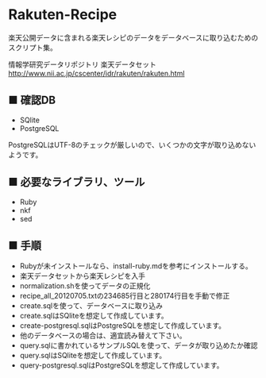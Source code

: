 Rakuten-Recipe
==============
楽天公開データに含まれる楽天レシピのデータをデータベースに取り込むためのスクリプト集。

情報学研究データリポジトリ 楽天データセット http://www.nii.ac.jp/cscenter/idr/rakuten/rakuten.html

■ 確認DB
----
- SQlite
- PostgreSQL

PostgreSQLはUTF-8のチェックが厳しいので、いくつかの文字が取り込めないようです。

■ 必要なライブラリ、ツール
----
- Ruby
- nkf
- sed

■ 手順
----
- Rubyが未インストールなら、install-ruby.mdを参考にインストールする。
- 楽天データセットから楽天レシピを入手
- normalization.shを使ってデータの正規化
 - recipe_all_20120705.txtの234685行目と280174行目を手動で修正
- create.sqlを使って、データベースに取り込み
 - create.sqlはSQliteを想定して作成しています。
 - create-postgresql.sqlはPostgreSQLを想定して作成しています。
 - 他のデータベースの場合は、適宜読み替えて下さい。
- query.sqlに書かれているサンプルSQLを使って、データが取り込めたか確認
 - query.sqlはSQliteを想定して作成しています。
 - query-postgresql.sqlはPostgreSQLを想定して作成しています。
